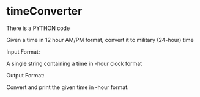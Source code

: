 # timeConverter
There is a PYTHON code

Given a time in 12 hour AM/PM format, convert it to military (24-hour) time

Input Format:

A single string containing a time in -hour clock format

Output Format:

Convert and print the given time in -hour format.
